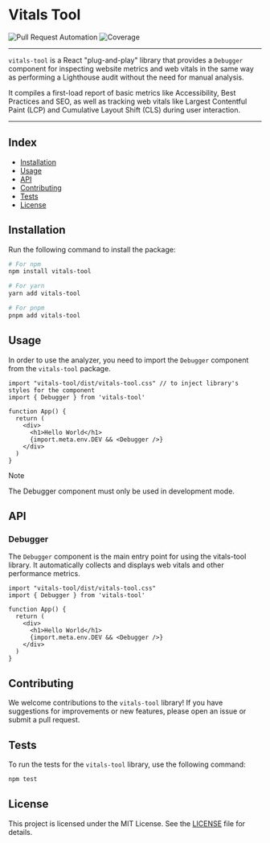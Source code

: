 # Vitals Tool

![Pull Request Automation](https://github.com/RamssCR/vitals-tool/actions/workflows/unit-testing.yaml/badge.svg)
![Coverage](https://img.shields.io/badge/Coverage-100%25-brightgreen)

---

`vitals-tool` is a React "plug-and-play" library that provides a `Debugger` component for inspecting
website metrics and web vitals in the same way as performing a Lighthouse audit without
the need for manual analysis.

It compiles a first-load report of basic metrics like Accessibility, Best Practices and
SEO, as well as tracking web vitals like Largest Contentful Paint (LCP) and Cumulative Layout Shift (CLS)
during user interaction.

---

## Index

- [Installation](#installation)
- [Usage](#usage)
- [API](#api)
- [Contributing](#contributing)
- [Tests](#tests)
- [License](#license)

## Installation

Run the following command to install the package:

```bash
# For npm
npm install vitals-tool
```

```bash
# For yarn
yarn add vitals-tool
```

```bash
# For pnpm
pnpm add vitals-tool
```

## Usage
In order to use the analyzer, you need to import the `Debugger` component from the `vitals-tool` package.

```tsx
import "vitals-tool/dist/vitals-tool.css" // to inject library's styles for the component
import { Debugger } from 'vitals-tool'

function App() {
  return (
    <div>
      <h1>Hello World</h1>
      {import.meta.env.DEV && <Debugger />}
    </div>
  )
}
```

> [!NOTE]
> The Debugger component must only be used in development mode.

## API

### Debugger

The `Debugger` component is the main entry point for using the vitals-tool library. It 
automatically collects and displays web vitals and other performance metrics.

```tsx
import "vitals-tool/dist/vitals-tool.css"
import { Debugger } from 'vitals-tool'

function App() {
  return (
    <div>
      <h1>Hello World</h1>
      {import.meta.env.DEV && <Debugger />}
    </div>
  )
}
```

## Contributing

We welcome contributions to the `vitals-tool` library! If you have suggestions for improvements or new features, please open an issue or submit a pull request.

## Tests

To run the tests for the `vitals-tool` library, use the following command:

```bash
npm test
```

## License

This project is licensed under the MIT License. See the [LICENSE](LICENSE) file for details.